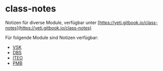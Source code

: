 # class-notes

Notizen für diverse Module, verfügbar unter [https://yeti.gitbook.io/class-notes](https://yeti.gitbook.io/class-notes)

Für folgende Module sind Notizen verfügbar:

* [VSK](https://yeti.gitbook.io/class-notes/vsk)
* [DBS](https://yeti.gitbook.io/class-notes/dbs)
* [ITEO](https://yeti.gitbook.io/class-notes/iteo)
* [PMB](https://yeti.gitbook.io/class-notes/pmb)

